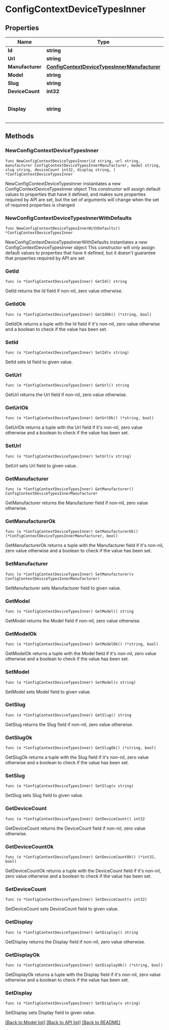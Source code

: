 # ConfigContextDeviceTypesInner

## Properties

Name | Type | Description | Notes
------------ | ------------- | ------------- | -------------
**Id** | **string** |  | [readonly] 
**Url** | **string** |  | [readonly] 
**Manufacturer** | [**ConfigContextDeviceTypesInnerManufacturer**](ConfigContextDeviceTypesInnerManufacturer.md) |  | 
**Model** | **string** |  | 
**Slug** | **string** |  | 
**DeviceCount** | **int32** |  | [readonly] 
**Display** | **string** | Human friendly display value | [readonly] 

## Methods

### NewConfigContextDeviceTypesInner

`func NewConfigContextDeviceTypesInner(id string, url string, manufacturer ConfigContextDeviceTypesInnerManufacturer, model string, slug string, deviceCount int32, display string, ) *ConfigContextDeviceTypesInner`

NewConfigContextDeviceTypesInner instantiates a new ConfigContextDeviceTypesInner object
This constructor will assign default values to properties that have it defined,
and makes sure properties required by API are set, but the set of arguments
will change when the set of required properties is changed

### NewConfigContextDeviceTypesInnerWithDefaults

`func NewConfigContextDeviceTypesInnerWithDefaults() *ConfigContextDeviceTypesInner`

NewConfigContextDeviceTypesInnerWithDefaults instantiates a new ConfigContextDeviceTypesInner object
This constructor will only assign default values to properties that have it defined,
but it doesn't guarantee that properties required by API are set

### GetId

`func (o *ConfigContextDeviceTypesInner) GetId() string`

GetId returns the Id field if non-nil, zero value otherwise.

### GetIdOk

`func (o *ConfigContextDeviceTypesInner) GetIdOk() (*string, bool)`

GetIdOk returns a tuple with the Id field if it's non-nil, zero value otherwise
and a boolean to check if the value has been set.

### SetId

`func (o *ConfigContextDeviceTypesInner) SetId(v string)`

SetId sets Id field to given value.


### GetUrl

`func (o *ConfigContextDeviceTypesInner) GetUrl() string`

GetUrl returns the Url field if non-nil, zero value otherwise.

### GetUrlOk

`func (o *ConfigContextDeviceTypesInner) GetUrlOk() (*string, bool)`

GetUrlOk returns a tuple with the Url field if it's non-nil, zero value otherwise
and a boolean to check if the value has been set.

### SetUrl

`func (o *ConfigContextDeviceTypesInner) SetUrl(v string)`

SetUrl sets Url field to given value.


### GetManufacturer

`func (o *ConfigContextDeviceTypesInner) GetManufacturer() ConfigContextDeviceTypesInnerManufacturer`

GetManufacturer returns the Manufacturer field if non-nil, zero value otherwise.

### GetManufacturerOk

`func (o *ConfigContextDeviceTypesInner) GetManufacturerOk() (*ConfigContextDeviceTypesInnerManufacturer, bool)`

GetManufacturerOk returns a tuple with the Manufacturer field if it's non-nil, zero value otherwise
and a boolean to check if the value has been set.

### SetManufacturer

`func (o *ConfigContextDeviceTypesInner) SetManufacturer(v ConfigContextDeviceTypesInnerManufacturer)`

SetManufacturer sets Manufacturer field to given value.


### GetModel

`func (o *ConfigContextDeviceTypesInner) GetModel() string`

GetModel returns the Model field if non-nil, zero value otherwise.

### GetModelOk

`func (o *ConfigContextDeviceTypesInner) GetModelOk() (*string, bool)`

GetModelOk returns a tuple with the Model field if it's non-nil, zero value otherwise
and a boolean to check if the value has been set.

### SetModel

`func (o *ConfigContextDeviceTypesInner) SetModel(v string)`

SetModel sets Model field to given value.


### GetSlug

`func (o *ConfigContextDeviceTypesInner) GetSlug() string`

GetSlug returns the Slug field if non-nil, zero value otherwise.

### GetSlugOk

`func (o *ConfigContextDeviceTypesInner) GetSlugOk() (*string, bool)`

GetSlugOk returns a tuple with the Slug field if it's non-nil, zero value otherwise
and a boolean to check if the value has been set.

### SetSlug

`func (o *ConfigContextDeviceTypesInner) SetSlug(v string)`

SetSlug sets Slug field to given value.


### GetDeviceCount

`func (o *ConfigContextDeviceTypesInner) GetDeviceCount() int32`

GetDeviceCount returns the DeviceCount field if non-nil, zero value otherwise.

### GetDeviceCountOk

`func (o *ConfigContextDeviceTypesInner) GetDeviceCountOk() (*int32, bool)`

GetDeviceCountOk returns a tuple with the DeviceCount field if it's non-nil, zero value otherwise
and a boolean to check if the value has been set.

### SetDeviceCount

`func (o *ConfigContextDeviceTypesInner) SetDeviceCount(v int32)`

SetDeviceCount sets DeviceCount field to given value.


### GetDisplay

`func (o *ConfigContextDeviceTypesInner) GetDisplay() string`

GetDisplay returns the Display field if non-nil, zero value otherwise.

### GetDisplayOk

`func (o *ConfigContextDeviceTypesInner) GetDisplayOk() (*string, bool)`

GetDisplayOk returns a tuple with the Display field if it's non-nil, zero value otherwise
and a boolean to check if the value has been set.

### SetDisplay

`func (o *ConfigContextDeviceTypesInner) SetDisplay(v string)`

SetDisplay sets Display field to given value.



[[Back to Model list]](../README.md#documentation-for-models) [[Back to API list]](../README.md#documentation-for-api-endpoints) [[Back to README]](../README.md)


